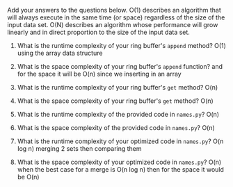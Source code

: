Add your answers to the questions below.
O(1) describes an algorithm that will always execute in the same time (or space) regardless of the size of the input data set.
O(N) describes an algorithm whose performance will grow linearly and in direct proportion to the size of the input data set.

1. What is the runtime complexity of your ring buffer's `append` method?
O(1) using the array data structure

2. What is the space complexity of your ring buffer's `append` function?
and for the space it will be O(n) since we inserting in an array

3. What is the runtime complexity of your ring buffer's `get` method?
 O(n)

4. What is the space complexity of your ring buffer's `get` method?
O(n)

5. What is the runtime complexity of the provided code in `names.py`?
O(n)

6. What is the space complexity of the provided code in `names.py`?
O(n)

7. What is the runtime complexity of your optimized code in `names.py`?
O(n log n) merging 2 sets then comparing them

8. What is the space complexity of your optimized code in `names.py`?
O(n) when the best case for a merge is O(n log n) then for the space it would be O(n)

